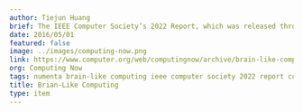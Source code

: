 ```yaml
---
author: Tiejun Huang
brief: The IEEE Computer Society’s 2022 Report, which was released through the Computing Now site in 2014, presents insights from tech leaders to explore what our world might look like in 2022. Among its findings, the report predicts an integrated network of smart devices, which it calls “seamless intelligence,” that will be able to directly interface with our brain waves.
date: 2016/05/01
featured: false
image: ../images/computing-now.png
link: https://www.computer.org/web/computingnow/archive/brain-like-computing-may-2016
org: Computing Now
tags: numenta brain-like computing ieee computer society 2022 report computing now smart devices seamless intelligence brain waves
title: Brian-Like Computing
type: item
---
```

